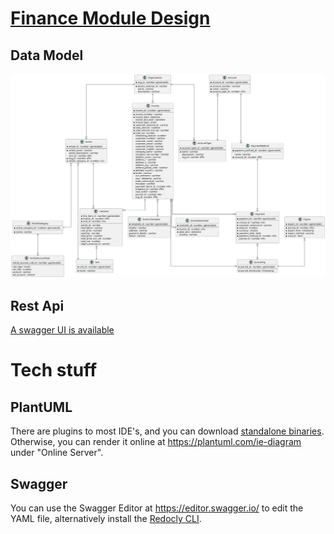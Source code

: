 # [Finance Module Design](https://barnebys.github.io/financemoduledesign/)



## Data Model
[![Data model as rendered by puml](/media/datamodel.svg)](https://barnebys.github.io/financemoduledesign/media/datamodel.svg)

## Rest Api
[A swagger UI is available](https://barnebys.github.io/financemoduledesign/dist)


# Tech stuff

## PlantUML
There are plugins to most IDE's, and you can download [standalone binaries](https://plantuml.com/download).
Otherwise, you can render it online at https://plantuml.com/ie-diagram under "Online Server".

## Swagger
You can use the Swagger Editor at https://editor.swagger.io/ to edit the YAML file, alternatively install the [Redocly CLI](https://redocly.com/docs/cli/installation/).


